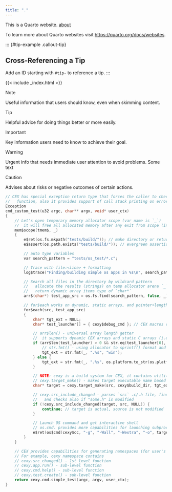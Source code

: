 ```yaml
---
title: "."
---
```


This is a Quarto website. [about](about.md)

To learn more about Quarto websites visit <https://quarto.org/docs/websites>.

::: {#tip-example .callout-tip}
## Cross-Referencing a Tip

Add an ID starting with `#tip-` to reference a tip.
:::

{{< include _index.html >}}

> [!NOTE]
> Useful information that users should know, even when skimming content.

> [!TIP]
> Helpful advice for doing things better or more easily.

> [!IMPORTANT]
> Key information users need to know to achieve their goal.

> [!WARNING]
>
> Urgent info that needs immediate user attention to avoid problems.
> Some text

> [!CAUTION]
> Advises about risks or negative outcomes of certain actions.

```c
// CEX has special exception return type that forces the caller to check return type of calling
//   function, also it provides support of call stack printing on errors in vanilla C
Exception
cmd_custom_test(u32 argc, char** argv, void* user_ctx)
{
    // Let's open temporary memory allocator scope (var name is `_`)
    //  it will free all allocated memory after any exit from scope (including return or goto)
    mem$scope(tmem$, _)
    { 
        e$ret(os.fs.mkpath("tests/build/")); // make directory or return error with traceback
        e$assert(os.path.exists("tests/build/")); // evergreen assertion or error with traceback

        // auto type variables
        var search_pattern = "tests/os_test/*.c";

        // Trace with file:<line> + formatting
        log$trace("Finding/building simple os apps in %s\n", search_pattern);

        // Search all files in the directory by wildcard pattern
        //   allocate the results (strings) on temp allocator arena `_`
        //   return dynamic array items type of `char*`
        arr$(char*) test_app_src = os.fs.find(search_pattern, false, _);

        // for$each works on dynamic, static arrays, and pointer+length
        for$each(src, test_app_src)
        {
            char* tgt_ext = NULL;
            char* test_launcher[] = { cexy$debug_cmd }; // CEX macros contain $ in their names

            // arr$len() - universal array length getter 
            //  it supports dynamic CEX arrays and static C arrays (i.e. sizeof(arr)/sizeof(arr[0]))
            if (arr$len(test_launcher) > 0 && str.eq(test_launcher[0], "wine")) {
                // str.fmt() - using allocator to sprintf() format and return new char*
                tgt_ext = str.fmt(_, ".%s", "win");
            } else {
                tgt_ext = str.fmt(_, ".%s", os.platform.to_str(os.platform.current()));
            }

            // NOTE: cexy is a build system for CEX, it contains utilities for building code
            // cexy.target_make() - makes target executable name based on source
            char* target = cexy.target_make(src, cexy$build_dir, tgt_ext, _);

            // cexy.src_include_changed - parses `src` .c/.h file, finds #include "some.h",
            //   and checks also if "some.h" is modified
            if (!cexy.src_include_changed(target, src, NULL)) {
                continue; // target is actual, source is not modified
            }

            // Launch OS command and get interactive shell
            // os.cmd. provides more capabilities for launching subprocesses and grabbing stdout
            e$ret(os$cmd(cexy$cc, "-g", "-Wall", "-Wextra", "-o", target, src));
        }
    }

    // CEX provides capabilities for generating namespaces (for user's code too!)
    // For example, cexy namespace contains
    // cexy.src_changed() - 1st level function
    // cexy.app.run() - sub-level function
    // cexy.cmd.help() - sub-level function
    // cexy.test.create() - sub-level function
    return cexy.cmd.simple_test(argc, argv, user_ctx);
}
```
